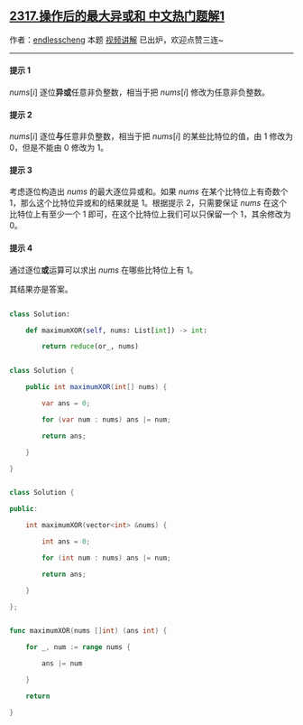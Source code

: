 ## [2317.操作后的最大异或和 中文热门题解1](https://leetcode.cn/problems/maximum-xor-after-operations/solutions/100000/yi-bu-bu-tis-by-endlesscheng-89kw)

作者：[endlesscheng](https://leetcode.cn/u/endlesscheng)
本题 [视频讲解](https://www.bilibili.com/video/BV143411w7Wx) 已出炉，欢迎点赞三连~

---

#### 提示 1

$\textit{nums}[i]$ 逐位**异或**任意非负整数，相当于把 $\textit{nums}[i]$ 修改为任意非负整数。

#### 提示 2

$\textit{nums}[i]$ 逐位**与**任意非负整数，相当于把 $\textit{nums}[i]$ 的某些比特位的值，由 $1$ 修改为 $0$，但是不能由 $0$ 修改为 $1$。

#### 提示 3

考虑逐位构造出 $\textit{nums}$ 的最大逐位异或和。如果 $\textit{nums}$ 在某个比特位上有奇数个 $1$，那么这个比特位异或和的结果就是 $1$。根据提示 2，只需要保证 $\textit{nums}$ 在这个比特位上有至少一个 $1$ 即可，在这个比特位上我们可以只保留一个 $1$，其余修改为 $0$。

#### 提示 4

通过逐位**或**运算可以求出 $\textit{nums}$ 在哪些比特位上有 $1$。

其结果亦是答案。

```py [sol1-Python3]
class Solution:
    def maximumXOR(self, nums: List[int]) -> int:
        return reduce(or_, nums)
```

```java [sol1-Java]
class Solution {
    public int maximumXOR(int[] nums) {
        var ans = 0;
        for (var num : nums) ans |= num;
        return ans;
    }
}
```

```cpp [sol1-C++]
class Solution {
public:
    int maximumXOR(vector<int> &nums) {
        int ans = 0;
        for (int num : nums) ans |= num;
        return ans;
    }
};
```

```go [sol1-Go]
func maximumXOR(nums []int) (ans int) {
	for _, num := range nums {
		ans |= num
	}
	return
}
```
